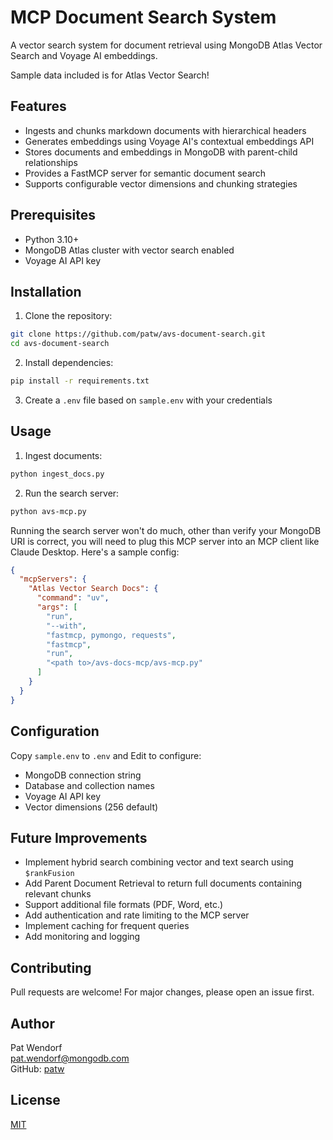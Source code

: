 # MCP Document Search System

A vector search system for document retrieval using MongoDB Atlas Vector Search and Voyage AI embeddings.

Sample data included is for Atlas Vector Search!

## Features

- Ingests and chunks markdown documents with hierarchical headers
- Generates embeddings using Voyage AI's contextual embeddings API
- Stores documents and embeddings in MongoDB with parent-child relationships
- Provides a FastMCP server for semantic document search
- Supports configurable vector dimensions and chunking strategies

## Prerequisites

- Python 3.10+
- MongoDB Atlas cluster with vector search enabled
- Voyage AI API key

## Installation

1. Clone the repository:
```bash
git clone https://github.com/patw/avs-document-search.git
cd avs-document-search
```

2. Install dependencies:
```bash
pip install -r requirements.txt
```

3. Create a `.env` file based on `sample.env` with your credentials

## Usage

1. Ingest documents:
```bash
python ingest_docs.py
```

2. Run the search server:
```bash
python avs-mcp.py
```

Running the search server won't do much, other than verify your MongoDB URI is correct, you will need to plug this MCP server into an MCP client like Claude Desktop.   Here's a sample config:

```json
{
  "mcpServers": {
    "Atlas Vector Search Docs": {
      "command": "uv",
      "args": [
        "run",
        "--with",
        "fastmcp, pymongo, requests",
        "fastmcp",
        "run",
        "<path to>/avs-docs-mcp/avs-mcp.py"
      ]
    }
  }
}
```

## Configuration

Copy `sample.env` to `.env` and Edit to configure:
- MongoDB connection string
- Database and collection names
- Voyage AI API key
- Vector dimensions (256 default)

## Future Improvements

- Implement hybrid search combining vector and text search using `$rankFusion`
- Add Parent Document Retrieval to return full documents containing relevant chunks
- Support additional file formats (PDF, Word, etc.)
- Add authentication and rate limiting to the MCP server
- Implement caching for frequent queries
- Add monitoring and logging

## Contributing

Pull requests are welcome! For major changes, please open an issue first.

## Author

Pat Wendorf  
[pat.wendorf@mongodb.com](mailto:pat.wendorf@mongodb.com)  
GitHub: [patw](https://github.com/patw)

## License

[MIT](https://choosealicense.com/licenses/mit/)
